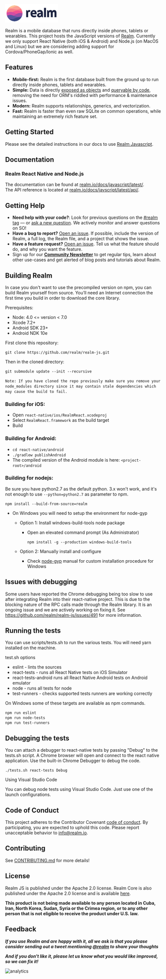 ![Realm](https://github.com/realm/realm-js/raw/master/logo.png)

Realm is a mobile database that runs directly inside phones, tablets or wearables.
This project hosts the JavaScript versions of [Realm](https://realm.io/). Currently we only support React Native (both iOS & Android) and Node.js (on MacOS and Linux) but we are considering adding support for Cordova/PhoneGap/Ionic as well.

## Features

* **Mobile-first:** Realm is the first database built from the ground up to run directly inside phones, tablets and wearables.
* **Simple:** Data is directly [exposed as objects](https://realm.io/docs/javascript/latest/#models) and [queryable by code](https://realm.io/docs/javascript/latest/#queries), removing the need for ORM's riddled with performance & maintenance issues.
* **Modern:** Realm supports relationships, generics, and vectorization.
* **Fast:** Realm is faster than even raw SQLite on common operations, while maintaining an extremely rich feature set.

## Getting Started

Please see the detailed instructions in our docs to use [Realm Javascript](https://realm.io/docs/javascript/latest/#getting-started).

## Documentation

### Realm React Native and Node.js

The documentation can be found at [realm.io/docs/javascript/latest/](https://realm.io/docs/javascript/latest/).  
The API reference is located at [realm.io/docs/javscript/latest/api/](https://realm.io/docs/javascript/latest/api/).

## Getting Help

- **Need help with your code?**: Look for previous questions on the  [#realm tag](https://stackoverflow.com/questions/tagged/realm?sort=newest) — or [ask a new question](https://stackoverflow.com/questions/ask?tags=realm). We actively monitor and answer questions on SO!
- **Have a bug to report?** [Open an issue](https://github.com/realm/realm-js/issues/new). If possible, include the version of Realm, a full log, the Realm file, and a project that shows the issue.
- **Have a feature request?** [Open an issue](https://github.com/realm/realm-js/issues/new). Tell us what the feature should do, and why you want the feature.
- Sign up for our [**Community Newsletter**](https://go.pardot.com/l/210132/2017-04-26/3j74l) to get regular tips, learn about other use-cases and get alerted of blog posts and tutorials about Realm.

## Building Realm

In case you don't want to use the precompiled version on npm, you can build Realm yourself from source. You’ll need an Internet connection the first time you build in order to download the core library.

Prerequisites:
- Node: 4.0 <= version < 7.0
- Xcode 7.2+
- Android SDK 23+
- Android NDK 10e

First clone this repository:

```
git clone https://github.com/realm/realm-js.git
```

Then in the cloned directory:

```
git submodule update --init --recursive
```

```Note: If you have cloned the repo previously make sure you remove your node_modules directory since it may contain stale dependencies which may cause the build to fail.```

### Building for iOS:
- Open `react-native/ios/RealmReact.xcodeproj`
- Select `RealmReact.framework` as the build target
- Build

### Building for Android:
- `cd react-native/android`
- `./gradlew publishAndroid`
- The compiled version of the Android module is here: `<project-root>/android`

### Building for nodejs:
Be sure you have python2.7 as the default python. 3.x won't work, and it's not enough to use `--python=python2.7` as parameter to npm.

```
npm install --build-from-source=realm
```

 - On Windows you will need to setup the environment for node-gyp

    * Option 1: Install windows-build-tools node package

         - Open an elevated command prompt (As Administrator)

            ```
            npm install -g --production windows-build-tools
            ```  

    * Option 2: Manually install and configure

        - Check [node-gyp](https://github.com/nodejs/node-gyp) manual for custom installation procedure for Windows

## Issues with debugging
Some users have reported the Chrome debugging being too slow to use after integrating Realm into their react-native project. This is due to the blocking nature of the RPC calls made through the Realm library. It is an ongoing issue and we are actively working on fixing it. See https://github.com/realm/realm-js/issues/491 for more information.

## Running the tests

You can use scripts/tests.sh to run the various tests.
You will need yarn installed on the machine.

test.sh options

 * eslint - lints the sources
 * react-tests - runs all React Native tests on iOS Simulator
 * react-tests-android runs all React Native Android tests on Android emulator
 * node - runs all tests for node
 * test-runners - checks supported tests runners are working correctly

On Windows some of these targets are available as npm commands.
```
npm run eslint
npm run node-tests
npm run test-runners
```

## Debugging the tests

You can attach a debugger to react-native tests by passing "Debug" to the tests.sh script. A Chrome browser will open and connect to the react native application. Use the built-in Chrome Debugger to debug the code.

```
./tests.sh react-tests Debug
```

Using Visual Studio Code

You can debug node tests using Visual Studio Code. Just use one of the launch configurations.

## Code of Conduct

This project adheres to the Contributor Covenant [code of conduct](https://realm.io/conduct/).
By participating, you are expected to uphold this code. Please report unacceptable behavior to [info@realm.io](mailto:info+conduct@realm.io).

## Contributing

See [CONTRIBUTING.md](https://github.com/realm/realm-js/blob/master/CONTRIBUTING.md) for more details!

## License

Realm JS is published under the Apache 2.0 license.
Realm Core is also published under the Apache 2.0 license and is available
[here](https://github.com/realm/realm-core).

**This product is not being made available to any person located in Cuba, Iran,
North Korea, Sudan, Syria or the Crimea region, or to any other person that is
not eligible to receive the product under U.S. law.**

## Feedback

**_If you use Realm and are happy with it, all we ask is that you please consider sending out a tweet mentioning [@realm](https://twitter.com/realm) to share your thoughts_**

**_And if you don't like it, please let us know what you would like improved, so we can fix it!_**

![analytics](https://ga-beacon.appspot.com/UA-50247013-2/realm-js/README?pixel)
